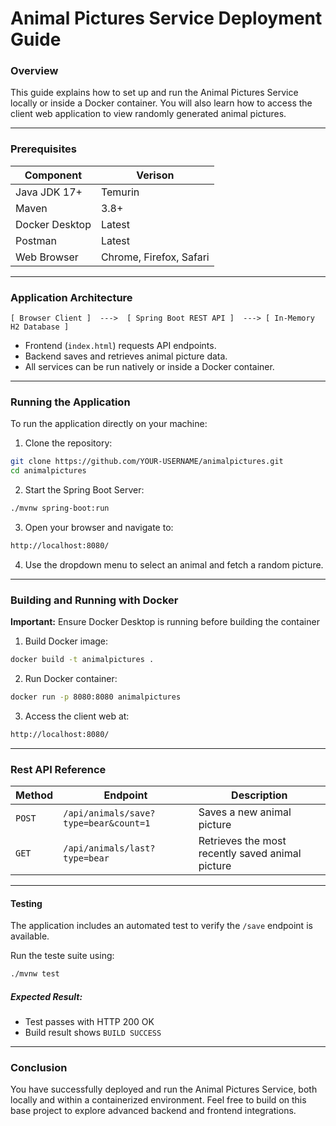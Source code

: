 # Animal Pictures Service Deployment Guide

### Overview

This guide explains how to set up and run the Animal Pictures Service locally or inside a Docker container.
 You will also learn how to access the client web application to view randomly generated animal pictures.

------



### Prerequisites

| Component      | Verison                 |
| -------------- | ----------------------- |
| Java JDK 17+   | Temurin                 |
| Maven          | 3.8+                    |
| Docker Desktop | Latest                  |
| Postman        | Latest                  |
| Web Browser    | Chrome, Firefox, Safari |

------



### Application Architecture

```
[ Browser Client ]  --->  [ Spring Boot REST API ]  ---> [ In-Memory H2 Database ]

```

* Frontend (`index.html`) requests API endpoints.
* Backend saves and retrieves animal picture data.
* All services can be run natively or inside a Docker container.

------



### Running the Application

To run the application directly on your machine:

1. Clone the repository:

```bash
git clone https://github.com/YOUR-USERNAME/animalpictures.git
cd animalpictures
```

2. Start the Spring Boot Server:

```bash
./mvnw spring-boot:run
```

3. Open your browser and navigate to:

```bash
http://localhost:8080/
```

4. Use the dropdown menu to select an animal and fetch a random picture.

------

### Building and Running with Docker

**Important:** Ensure Docker Desktop is running before building the container

1. Build Docker image:

```bash
docker build -t animalpictures .
```

2. Run Docker container:

```bash
docker run -p 8080:8080 animalpictures
```

3. Access the client web at:

```bash
http://localhost:8080/
```



------



### Rest API Reference

| Method | Endpoint                              | Description                                      |
| ------ | ------------------------------------- | ------------------------------------------------ |
| `POST` | `/api/animals/save?type=bear&count=1` | Saves a new animal picture                       |
| `GET`  | `/api/animals/last?type=bear`         | Retrieves the most recently saved animal picture |

------



#### Testing

The application includes an automated test to verify the `/save` endpoint is available.

Run the teste suite using:

```bash
./mvnw test
```

##### Expected Result:

* Test passes with HTTP 200 OK
* Build result shows `BUILD SUCCESS`

------

#### 

### Conclusion

You have successfully deployed and run the Animal Pictures Service, both locally and within a containerized environment.
 Feel free to build on this base project to explore advanced backend and frontend integrations.